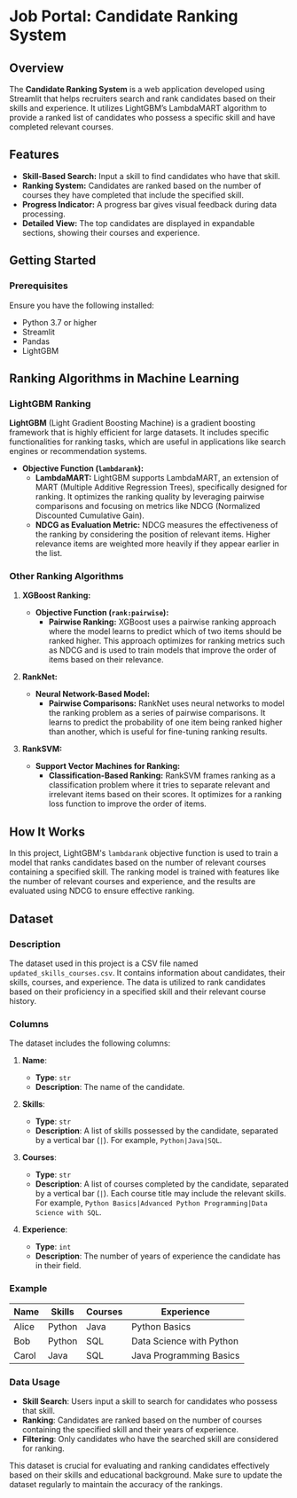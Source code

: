# Job Portal: Candidate Ranking System

## Overview

The **Candidate Ranking System** is a web application developed using Streamlit that helps recruiters search and rank candidates based on their skills and experience. It utilizes LightGBM’s LambdaMART algorithm to provide a ranked list of candidates who possess a specific skill and have completed relevant courses.

## Features

- **Skill-Based Search:** Input a skill to find candidates who have that skill.
- **Ranking System:** Candidates are ranked based on the number of courses they have completed that include the specified skill.
- **Progress Indicator:** A progress bar gives visual feedback during data processing.
- **Detailed View:** The top candidates are displayed in expandable sections, showing their courses and experience.

## Getting Started

### Prerequisites

Ensure you have the following installed:

- Python 3.7 or higher
- Streamlit
- Pandas
- LightGBM



## Ranking Algorithms in Machine Learning

### LightGBM Ranking

**LightGBM** (Light Gradient Boosting Machine) is a gradient boosting framework that is highly efficient for large datasets. It includes specific functionalities for ranking tasks, which are useful in applications like search engines or recommendation systems.

- **Objective Function (`lambdarank`):** 
  - **LambdaMART:** LightGBM supports LambdaMART, an extension of MART (Multiple Additive Regression Trees), specifically designed for ranking. It optimizes the ranking quality by leveraging pairwise comparisons and focusing on metrics like NDCG (Normalized Discounted Cumulative Gain).
  - **NDCG as Evaluation Metric:** NDCG measures the effectiveness of the ranking by considering the position of relevant items. Higher relevance items are weighted more heavily if they appear earlier in the list.

### Other Ranking Algorithms

1. **XGBoost Ranking:**
   - **Objective Function (`rank:pairwise`):** 
     - **Pairwise Ranking:** XGBoost uses a pairwise ranking approach where the model learns to predict which of two items should be ranked higher. This approach optimizes for ranking metrics such as NDCG and is used to train models that improve the order of items based on their relevance.

2. **RankNet:**
   - **Neural Network-Based Model:** 
     - **Pairwise Comparisons:** RankNet uses neural networks to model the ranking problem as a series of pairwise comparisons. It learns to predict the probability of one item being ranked higher than another, which is useful for fine-tuning ranking results.

3. **RankSVM:**
   - **Support Vector Machines for Ranking:** 
     - **Classification-Based Ranking:** RankSVM frames ranking as a classification problem where it tries to separate relevant and irrelevant items based on their scores. It optimizes for a ranking loss function to improve the order of items.

## How It Works

In this project, LightGBM's `lambdarank` objective function is used to train a model that ranks candidates based on the number of relevant courses containing a specified skill. The ranking model is trained with features like the number of relevant courses and experience, and the results are evaluated using NDCG to ensure effective ranking.


## Dataset

### Description

The dataset used in this project is a CSV file named `updated_skills_courses.csv`. It contains information about candidates, their skills, courses, and experience. The data is utilized to rank candidates based on their proficiency in a specified skill and their relevant course history.

### Columns

The dataset includes the following columns:

1. **Name**: 
   - **Type**: `str`
   - **Description**: The name of the candidate.

2. **Skills**: 
   - **Type**: `str`
   - **Description**: A list of skills possessed by the candidate, separated by a vertical bar (`|`). For example, `Python|Java|SQL`.

3. **Courses**: 
   - **Type**: `str`
   - **Description**: A list of courses completed by the candidate, separated by a vertical bar (`|`). Each course title may include the relevant skills. For example, `Python Basics|Advanced Python Programming|Data Science with SQL`.

4. **Experience**: 
   - **Type**: `int`
   - **Description**: The number of years of experience the candidate has in their field.

### Example

| Name   | Skills               | Courses                                            | Experience |
|--------|----------------------|----------------------------------------------------|------------|
| Alice  | Python|Java          | Python Basics|Advanced Python|Java Fundamentals | 3          |
| Bob    | Python|SQL           | Data Science with Python|SQL for Data Analysis | 2          |
| Carol  | Java|SQL             | Java Programming Basics|Advanced SQL Techniques | 4          |

### Data Usage

- **Skill Search**: Users input a skill to search for candidates who possess that skill.
- **Ranking**: Candidates are ranked based on the number of courses containing the specified skill and their years of experience.
- **Filtering**: Only candidates who have the searched skill are considered for ranking.

This dataset is crucial for evaluating and ranking candidates effectively based on their skills and educational background. Make sure to update the dataset regularly to maintain the accuracy of the rankings.



